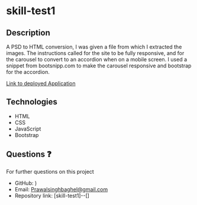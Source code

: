 # skill-test1

## Description

A PSD to HTML conversion, I was given a file from which I extracted the images. The instructions called for the site to be fully responsive, and for the carousel to convert to an accordion when on a mobile screen. I used a snippet from bootsnipp.com to make the carousel responsive and bootstrap for the accordion.

[Link to deployed Application](//)

## Technologies

- HTML
- CSS
- JavaScript
- Bootstrap

## Questions :question:

For further questions on this project

- GitHub: )
- Email: Prawalsinghbaghel@gmail.com
- Repository link: [skill-test1]--[]